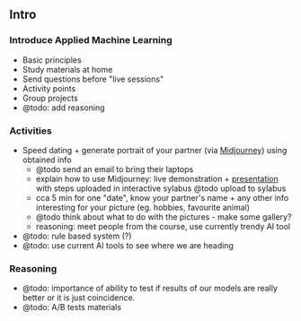 ## Intro

### Introduce Applied Machine Learning

* Basic principles
* Study materials at home
* Send questions before "live sessions"
* Activity points
* Group projects
* @todo: add reasoning

### Activities

* Speed dating + generate portrait of your partner (via [Midjourney](https://midjourney.com/home/)) using obtained info
  - @todo send an email to bring their laptops
  - explain how to use Midjourney: live demonstration + [presentation](https://docs.google.com/presentation/d/1pra4v9EdUrsGMzMufoSOUYhc-2mkzPe40h4BjEp9iOw/edit?usp=sharing) with steps uploaded in interactive sylabus @todo upload to sylabus
  - cca 5 min for one "date", know your partner's name + any other info interesting for your picture (eg. hobbies, favourite animal)
  - @todo think about what to do with the pictures - make some gallery?
  - reasoning: meet people from the course, use currently trendy AI tool
* @todo: rule based system (?)
* @todo: use current AI tools to see where we are heading 

### Reasoning

* @todo: importance of ability to test if results of our models are really better or it is just coincidence. 
* @todo: A/B tests materials
